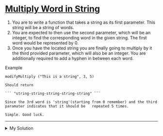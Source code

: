 # [Multiply Word in String](https://www.codewars.com/kata/5ace2d9f307eb29430000092)

1.  You are to write a function that takes a string as its first parameter. This string will be a string of words.
2.  You are expected to then use the second parameter, which will be an integer, to find the corresponding word in the given string. The first word would be represented by 0.
3.  Once you have the located string you are finally going to multiply by it the third provided parameter, which will also be an integer. You are additionally required to add a hyphen in between each word.

Example

    modifyMultiply ("This is a string", 3, 5)

    Should return

    ``` "string-string-string-string-string" ```

    Since the 3rd word is 'string'(starting from 0 remember) and the third paramater indicates that it should be   repeated 5 times.

    Simple. Good luck.

---

<details><summary>My Solution</summary>

```js
function modifyMultiply(str, loc, num) {
  return (str.split(' ')[loc] + '-').repeat(num).slice(0, -1)
}
```

</details>
